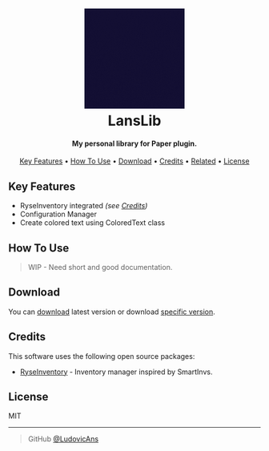 <h1 align="center">
  <a href="https://github.com/LudovicAns/LansLib"><img src="./logo.gif" alt="LansLib Logo" width="200"></a>
  <br>
  LansLib
  <br>
</h1>

<h4 align="center">My personal library for Paper plugin.</h4>


<p align="center">
  <a href="#key-features">Key Features</a> •
  <a href="#how-to-use">How To Use</a> •
  <a href="#download">Download</a> •
  <a href="#credits">Credits</a> •
  <a href="#related">Related</a> •
  <a href="#license">License</a>
</p>

## Key Features

* RyseInventory integrated *(see <a href="#credits">Credits</a>)*
* Configuration Manager
* Create colored text using ColoredText class

## How To Use

> WIP - Need short and good documentation.

## Download

You can [download](https://github.com/LudovicAns/LansLib/releases/download/v1.1.0/LansLib-1.1.0.jar) latest version or
download [specific version](https://github.com/LudovicAns/LansLib/releases).

## Credits

This software uses the following open source packages:

- [RyseInventory](https://github.com/RyseInventory/RyseInventory) - Inventory manager inspired by SmartInvs.

## License

MIT

---

> GitHub [@LudovicAns](https://github.com/ludovicans)
